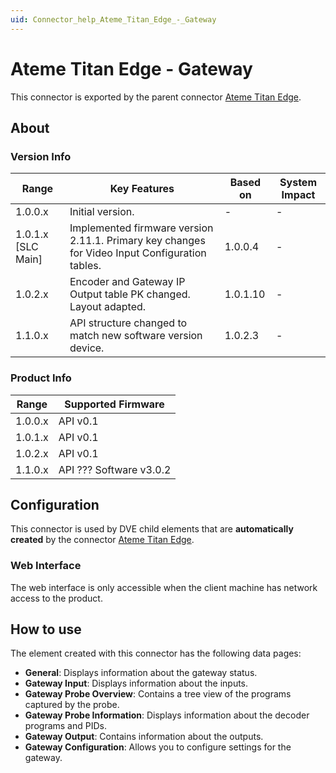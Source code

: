 ```yaml
---
uid: Connector_help_Ateme_Titan_Edge_-_Gateway
---
```


# Ateme Titan Edge - Gateway

This connector is exported by the parent connector [Ateme Titan Edge](xref:Connector_help_Ateme_Titan_Edge).

## About

### Version Info

| Range              | Key Features                                                                                   | Based on | System Impact |
|--------------------|------------------------------------------------------------------------------------------------|----------|---------------|
| 1.0.0.x            | Initial version.                                                                               | -        | -             |
| 1.0.1.x [SLC Main] | Implemented firmware version 2.11.1. Primary key changes for Video Input Configuration tables. | 1.0.0.4  | -             |
| 1.0.2.x            | Encoder and Gateway IP Output table PK changed. Layout adapted.                                | 1.0.1.10 | -             |
| 1.1.0.x            | API structure changed to match new software version device.                                    | 1.0.2.3  | -             |

### Product Info

| Range     | Supported Firmware     |
|-----------|------------------------|
| 1.0.0.x   | API v0.1               |
| 1.0.1.x   | API v0.1               |
| 1.0.2.x   | API v0.1               |
| 1.1.0.x   | API ??? Software v3.0.2|

## Configuration

This connector is used by DVE child elements that are **automatically created** by the connector [Ateme Titan Edge](xref:Connector_help_Ateme_Titan_Edge).

### Web Interface

The web interface is only accessible when the client machine has network access to the product.

## How to use

The element created with this connector has the following data pages:

- **General**: Displays information about the gateway status.
- **Gateway Input**: Displays information about the inputs.
- **Gateway Probe Overview**: Contains a tree view of the programs captured by the probe.
- **Gateway Probe Information**: Displays information about the decoder programs and PIDs.
- **Gateway Output**: Contains information about the outputs.
- **Gateway Configuration**: Allows you to configure settings for the gateway.
